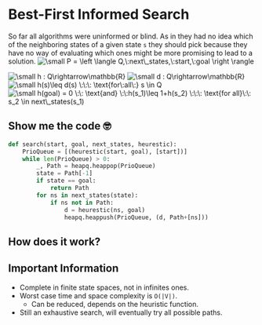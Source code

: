 # Best-First Informed Search
So far all algorithms were uninformed or blind. As in they had no idea which of the neighboring states of a given state `s` they should pick because they have no way of evaluating which ones might be more promising to lead to a solution.
<img src="https://latex.codecogs.com/png.latex?\dpi{150}&space;\bg_black&space;\small&space;P&space;=&space;\left&space;\langle&space;Q,\:next\_states,\:start,\:goal&space;\right&space;\rangle" title="\small P = \left \langle Q,\:next\_states,\:start,\:goal \right \rangle" />

<img src="https://latex.codecogs.com/png.latex?\dpi{150}&space;\bg_black&space;\small&space;h&space;:&space;Q\rightarrow\mathbb{R}" title="\small h : Q\rightarrow\mathbb{R}" />

<img src="https://latex.codecogs.com/png.latex?\dpi{150}&space;\bg_black&space;\small&space;d&space;:&space;Q\rightarrow\mathbb{R}" title="\small d : Q\rightarrow\mathbb{R}" />

<img src="https://latex.codecogs.com/png.latex?\dpi{150}&space;\bg_black&space;\small&space;h(s)\leq&space;d(s)&space;\:\:\:&space;\text{for\:all\:}&space;s&space;\in&space;Q" title="\small h(s)\leq d(s) \:\:\: \text{for\:all\:} s \in Q" />

<img src="https://latex.codecogs.com/png.latex?\dpi{150}&space;\bg_black&space;\small&space;h(goal)&space;=&space;0&space;\:\:&space;\text{and}&space;\:\:h(s_1)\leq&space;1&plus;h(s_2)&space;\:\:\:&space;\text{for&space;all}\:\:&space;s_2&space;\in&space;next\_states(s_1)" title="\small h(goal) = 0 \:\: \text{and} \:\:h(s_1)\leq 1+h(s_2) \:\:\: \text{for all}\:\: s_2 \in next\_states(s_1)" />

## Show me the code 🤓
```py
def search(start, goal, next_states, heurestic):
    PrioQueue = [(heurestic(start, goal), [start])]
    while len(PrioQueue) > 0:
        _, Path = heapq.heappop(PrioQueue)
        state = Path[-1]
        if state == goal:
            return Path
        for ns in next_states(state):
            if ns not in Path:
                d = heurestic(ns, goal)
                heapq.heappush(PrioQueue, (d, Path+[ns]))
```
## How does it work?


## Important Information 
- Complete in finite state spaces, not in infinites ones.
- Worst case time and space complexity is `O(|V|)`.
  - Can be reduced, depends on the heuristic function.
- Still an exhaustive search, will eventually try all possible paths.